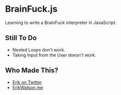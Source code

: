 # BrainFuck.js

Learning to write a BrainFuck interpreter in JavaScript.


## Still To Do

  + Nested Loops don't work.
  + Taking Input from the User doesn't work.


## Who Made This?

* [Erik on Twitter](https://twitter.com/championchap)
* [ErikWatson.me](http://erikwatson.me)
